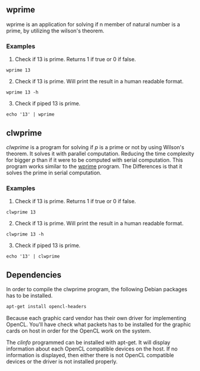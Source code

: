## wprime

wprime is an application for solving if n member of natural number is a prime, by utilizing the wilson's theorem.

### Examples

1. Check if 13 is prime. Returns 1 if true or 0 if false.

```
wprime 13
```

2. Check if 13 is prime. Will print the result in a human readable format.

```
wprime 13 -h
```

3. Check if piped 13 is prime.

```
echo '13' | wprime 
```

## clwprime

*clwprime* is a program for solving if *p* is a prime or not by using Wilson's theorem. It solves it with parallel computation. Reducing the time complexity for bigger *p* than if it were to be computed with serial computation. This program works similar to the [wprime](https://github.com/voldien/wprime) program. The Differences is that it solves the prime in serial computation.

### Examples

1. Check if 13 is prime. Returns 1 if true or 0 if false.

```
clwprime 13
```

2. Check if 13 is prime. Will print the result in a human readable format.

```
clwprime 13 -h
```

3. Check if piped 13 is prime.

```
echo '13' | clwprime 
```

## Dependencies


In order to compile the clwprime program, the following Debian packages has to be installed.

```bash
apt-get install opencl-headers
```

Because each graphic card vendor has their own driver for implementing OpenCL. You'll have check what packets has to be installed for the graphic cards on host in order for the OpenCL work on the system.

The *clinfo* programmed can be installed with apt-get. It will display information about each OpenCL compatible devices on the host. If no information is displayed, then either there is not OpenCL compatible devices or the driver is not installed properly.
